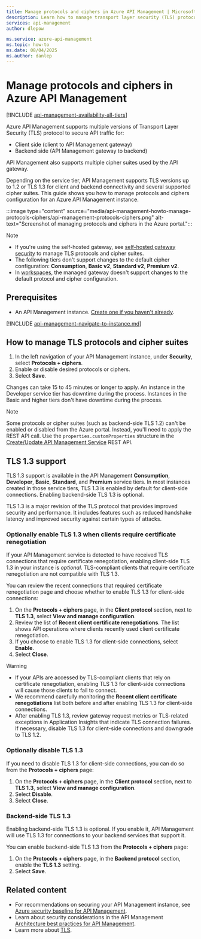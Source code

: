 ```yaml
---
title: Manage protocols and ciphers in Azure API Management | Microsoft Learn
description: Learn how to manage transport layer security (TLS) protocols and cipher suites in Azure API Management.
services: api-management
author: dlepow

ms.service: azure-api-management
ms.topic: how-to
ms.date: 08/04/2025
ms.author: danlep
---
```


# Manage protocols and ciphers in Azure API Management

[!INCLUDE [api-management-availability-all-tiers](../../includes/api-management-availability-all-tiers.md)]

Azure API Management supports multiple versions of Transport Layer Security (TLS) protocol to secure API traffic for:

* Client side (client to API Management gateway)
* Backend side (API Management gateway to backend)

API Management also supports multiple cipher suites used by the API gateway.

Depending on the service tier, API Management supports TLS versions up to 1.2 or TLS 1.3 for client and backend connectivity and several supported cipher suites. This guide shows you how to manage protocols and ciphers configuration for an Azure API Management instance.

:::image type="content" source="media/api-management-howto-manage-protocols-ciphers/api-management-protocols-ciphers.png" alt-text="Screenshot of managing protocols and ciphers in the Azure portal.":::

> [!NOTE]
> * If you're using the self-hosted gateway, see [self-hosted gateway security](self-hosted-gateway-overview.md#security) to manage TLS protocols and cipher suites.
> * The following tiers don't support changes to the default cipher configuration: **Consumption**, **Basic v2**, **Standard v2**, **Premium v2**. 
> * In [workspaces](workspaces-overview.md), the managed gateway doesn't support changes to the default protocol and cipher configuration.

## Prerequisites

* An API Management instance. [Create one if you haven't already](get-started-create-service-instance.md).

[!INCLUDE [api-management-navigate-to-instance.md](../../includes/api-management-navigate-to-instance.md)]

## How to manage TLS protocols and cipher suites

1. In the left navigation of your API Management instance, under **Security**, select **Protocols + ciphers**.  
1. Enable or disable desired protocols or ciphers.
1. Select **Save**.

Changes can take 15 to 45 minutes or longer to apply. An instance in the Developer service tier has downtime during the process. Instances in the Basic and higher tiers don't have downtime during the process.  

> [!NOTE]
> Some protocols or cipher suites (such as backend-side TLS 1.2) can't be enabled or disabled from the Azure portal. Instead, you'll need to apply the REST API call. Use the `properties.customProperties` structure in the [Create/Update API Management Service](/rest/api/apimanagement/current-ga/api-management-service/create-or-update) REST API.

## TLS 1.3 support


<!-- Questions:

1. In v1/Consumption tiers, is TLS 1.2 also enabled by default, or is it only TLS 1.3?
2. Is TLS 1.3 supported in v2 tiers for client-side and backend-side connections?
3. What ciphers are supported in TLS 1.3? Any user configuration possible?
4. Can TLS 1.3 be enabled/disabled via REST API 
5. On backend side, is TLS 1.2 also enabled by default? 
6. Is TLS 1.3 also supported in workspace gateways?     -->

TLS 1.3 support is available in the API Management **Consumption**, **Developer**, **Basic**, **Standard**, and **Premium** service tiers. In most instances created in those service tiers, TLS 1.3 is enabled by default for client-side connections. Enabling backend-side TLS 1.3 is optional.

TLS 1.3 is a major revision of the TLS protocol that provides improved security and performance. It includes features such as reduced handshake latency and improved security against certain types of attacks.

### Optionally enable TLS 1.3 when clients require certificate renegotiation

If your API Management service is detected to have received TLS connections that require certificate renegotiation, enabling client-side TLS 1.3 in your instance is *optional*. TLS-compliant clients that require certificate renegotiation are not compatible with TLS 1.3. 

You can review the recent connections that required certificate renegotiation page and choose whether to enable TLS 1.3 for client-side connections:

1. On the **Protocols + ciphers** page, in the **Client protocol** section, next to **TLS 1.3**, select **View and manage configuration**.
1. Review the list of **Recent client certificate renegotiations**. The list shows API operations where clients recently used client certificate renegotiation.
1. If you choose to enable TLS 1.3 for client-side connections, select **Enable**.
1. Select **Close**.

> [!WARNING]
> * If your APIs are accessed by TLS-compliant clients that rely on certificate renegotiation, enabling TLS 1.3 for client-side connections will cause those clients to fail to connect. 
> * We recommend carefully monitoring the **Recent client certificate renegotiations** list both before and after enabling TLS 1.3 for client-side connections.
> * After enabling TLS 1.3, review gateway request metrics or TLS-related exceptions in Application Insights that indicate TLS connection failures. If necessary, disable TLS 1.3 for client-side connections and downgrade to TLS 1.2.

### Optionally disable TLS 1.3 

If you need to disable TLS 1.3 for client-side connections, you can do so from the **Protocols + ciphers** page:

1. On the **Protocols + ciphers** page, in the **Client protocol** section, next to **TLS 1.3**, select **View and manage configuration**.
1. Select **Disable**.
1. Select **Close**.

### Backend-side TLS 1.3

Enabling backend-side TLS 1.3 is optional. If you enable it, API Management will use TLS 1.3 for connections to your backend services that support it.

You can enable backend-side TLS 1.3 from the **Protocols + ciphers** page:    

1. On the **Protocols + ciphers** page, in the **Backend protocol** section, enable the **TLS 1.3** setting.
1. Select **Save**.

## Related content

* For recommendations on securing your API Management instance, see [Azure security baseline for API Management](/security/benchmark/azure/baselines/api-management-security-baseline).
* Learn about security considerations in the API Management [Architecture best practices for API Management](/azure/well-architected/service-guides/azure-api-management#).
* Learn more about [TLS](/dotnet/framework/network-programming/tls).
